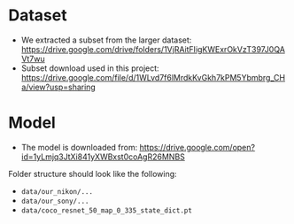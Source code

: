 
# Dataset
- We extracted a subset from the larger dataset:  https://drive.google.com/drive/folders/1VjRAitFIigKWExrOkVzT397J0QAVt7wu
- Subset download used in this project: https://drive.google.com/file/d/1WLvd7f6lMrdkKvGkh7kPM5Ybmbrg_CHa/view?usp=sharing

# Model
- The model is downloaded from: https://drive.google.com/open?id=1yLmjq3JtXi841yXWBxst0coAgR26MNBS

Folder structure should look like the following:
- ``
data/our_nikon/...
``
- ``
data/our_sony/...
``
- ``
data/coco_resnet_50_map_0_335_state_dict.pt
``
